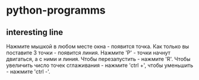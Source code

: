 # python-programms

## interesting line
 Нажмите мышкой в любом месте окна - появится точка. Как только вы поставите 3 точки - появится линия. Нажмите 'P' - точки начнут двигаться, а с ними и линия. Чтобы перезапустить - нажмите 'R'. Чтобы увеличить число точек сглаживания - нажмите 'ctrl +', чтобы уменьшить - нажмите 'ctrl -'.
